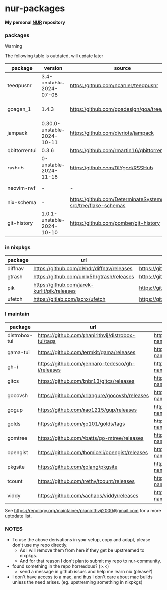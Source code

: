 # nur-packages

**My personal [NUR](https://github.com/nix-community/NUR) repository**

### packages

> [!WARNING]
>
> The following table is outdated, will update later

| package       | version                    | source                                                           | reason                                                                                                           |
| ------------- | -------------------------- | ---------------------------------------------------------------- | ---------------------------------------------------------------------------------------------------------------- |
| feedpushr     | 3.4-unstable-2024-07-08    | https://github.com/ncarlier/feedpushr                            | rss notify via scripts                                                                                           |
| goagen_1      | 1.4.3                      | https://github.com/goadesign/goa/tree/v1                         | oudated goadesign command, for feedpushr, can be deprecated once https://github.com/ncarlier/feedpushr/issues/93 |
| jampack       | 0.30.0-unstable-2024-10-11 | https://github.com/divriots/jampack                              | can be used from inside node but packaged just in case                                                           |
| qbittorrentui | 0.3.6                      | https://github.com/rmartin16/qbittorrentui                       | use it in servers, lightweight webui client                                                                      |
| rsshub        | 0-unstable-2024-11-18      | https://github.com/DIYgod/RSSHub                                 | (failed to source upstream pr-tracker custom route) (nixpkgs upstream nixos module)                              |
| neovim-nvf    | -                          | -                                                                | my neovim nvf config, builds from flake, to avoid polluting this flake.nix or system's                           |
| nix-schema    | -                          | https://github.com/DeterminateSystems/nix-src/tree/flake-schemas | use it sometime, builds from flake, cached to own cachix                                                         |
| git-history   | 1.0.1-unstable-2024-10-10  | https://github.com/pomber/git-history                            | might be useful for small diffs, just package it for fun                                                         |

### in nixpkgs

| package | url                                          | nixpkgs pr (by anyone)                       |
| ------- | -------------------------------------------- | -------------------------------------------- |
| diffnav | https://github.com/dlvhdr/diffnav/releases   | https://github.com/nixos/nixpkgs/pull/345587 |
| gtrash  | https://github.com/umlx5h/gtrash/releases    | https://github.com/NixOS/nixpkgs/pull/281705 |
| pik     | https://github.com/jacek-kurlit/pik/releases | https://github.com/NixOS/nixpkgs/pull/350269 |
| ufetch  | https://gitlab.com/jschx/ufetch              | https://github.com/NixOS/nixpkgs/pull/266274 |

### I maintain

| package       | url                                                | nixpkgs location                                                                       | pr                                           |
| ------------- | -------------------------------------------------- | -------------------------------------------------------------------------------------- | -------------------------------------------- |
| distrobox-tui | https://github.com/phanirithvij/distrobox-tui/tags | https://github.com/NixOS/nixpkgs/blob/master/pkgs/by-name/di/distrobox-tui/package.nix | https://github.com/NixOS/nixpkgs/pull/332765 |
| gama-tui      | https://github.com/termkit/gama/releases           | https://github.com/NixOS/nixpkgs/blob/master/pkgs/by-name/ga/gama-tui/package.nix      | https://github.com/NixOS/nixpkgs/pull/358316 |
| gh-i          | https://github.com/gennaro-tedesco/gh-i/releases   | https://github.com/NixOS/nixpkgs/blob/master/pkgs/by-name/gh/gh-i/package.nix          | https://github.com/NixOS/nixpkgs/pull/332765 |
| gitcs         | https://github.com/knbr13/gitcs/releases           | https://github.com/NixOS/nixpkgs/blob/master/pkgs/by-name/gi/gitcs/package.nix         | https://github.com/NixOS/nixpkgs/pull/332765 |
| gocovsh       | https://github.com/orlangure/gocovsh/releases      | https://github.com/NixOS/nixpkgs/blob/master/pkgs/by-name/go/gocovsh/package.nix       | https://github.com/NixOS/nixpkgs/pull/358316 |
| gogup         | https://github.com/nao1215/gup/releases            | https://github.com/NixOS/nixpkgs/blob/master/pkgs/by-name/go/gogup/package.nix         | https://github.com/NixOS/nixpkgs/pull/332765 |
| golds         | https://github.com/go101/golds/tags                | https://github.com/NixOS/nixpkgs/blob/master/pkgs/by-name/go/golds/package.nix         | https://github.com/NixOS/nixpkgs/pull/358316 |
| gomtree       | https://github.com/vbatts/go-mtree/releases        | https://github.com/NixOS/nixpkgs/blob/master/pkgs/by-name/go/gomtree/package.nix       | https://github.com/NixOS/nixpkgs/pull/332765 |
| opengist      | https://github.com/thomiceli/opengist/releases     | https://github.com/NixOS/nixpkgs/blob/master/pkgs/by-name/op/opengist/package.nix      | https://github.com/NixOS/nixpkgs/pull/349718 |
| pkgsite       | https://github.com/golang/pkgsite                  | https://github.com/NixOS/nixpkgs/blob/master/pkgs/by-name/pk/pkgsite/package.nix       | https://github.com/NixOS/nixpkgs/pull/358316 |
| tcount        | https://github.com/rrethy/tcount/releases          | https://github.com/NixOS/nixpkgs/blob/master/pkgs/by-name/tc/tcount/package.nix        | https://github.com/NixOS/nixpkgs/pull/358316 |
| viddy         | https://github.com/sachaos/viddy/releases          | https://github.com/NixOS/nixpkgs/blob/master/pkgs/by-name/vi/viddy/package.nix         | https://github.com/NixOS/nixpkgs/pull/336100 |

See https://repology.org/maintainer/phanirithvij2000@gmail.com for a more
uptodate list.

### NOTES

- To use the above derivations in your setup, copy and adapt, please don't use
  my repo directly.
  - As I will remove them from here if they get be upstreamed to nixpkgs.
  - And for that reason I don't plan to submit my repo to nur-community.
- found something in the repo horrendous? (>.<)
  - send a message in github issues and help me learn nix (please?)
- I don't have access to a mac, and thus I don't care about mac builds unless
  the need arises. (eg. upstreaming something in nixpkgs)
